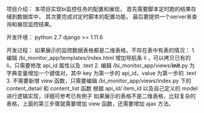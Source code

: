 项目介绍：
    本项目实现bi监控任务的配置和展现，
    首先需要脚本定时跑的结果存储到数据库中，
    其次要完成对定时脚本的配置功能，
    最后要提供一个server来查询和展现监控结果。

开发环境：
    python    2.7
    django >= 1.11.6

开发过程：
    如果展示的监控数据表格都是二维表格，不存在表中有表的情况：
        1. 编辑 /bi_monitor_app/templates/index.html
            增加导航条 li ，可以拷贝已有的 li，只需要修改 api_id 属性以及 <a>.text
        2. 编辑 /bi_monitor_app/views/__init__.py
            为字典变量增加一个键值对，其中 key 为第一步的 api_id，value 为第一步的 <a>.text
        3. 不需要新增 view 函数，只需要编辑 /bi_monitor_app/views/index.py 下的 content_detail 和 content_list 函数
            根据 api_id/ item_id 以及自己定义的 model 进行逻辑实现，详细可参考已有例子
    如果展示的表格不是二维表格，比较复杂的表格，上面的第三步骤就需要增加 view 函数，还需要增加 ajax 方法。

